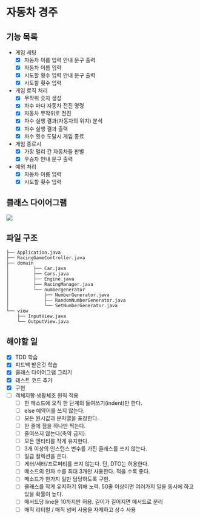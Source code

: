 # 자동차 경주

## 기능 목록

- 게임 세팅
  - [x] 자동차 이름 입력 안내 문구 출력
  - [x] 자동차 이름 입력
  - [x] 시도할 횟수 입력 안내 문구 출력
  - [x] 시도할 횟수 입력

- 게임 로직 처리
  - [x] 무작위 숫자 생성
  - [x] 차수 마다 자동차 전진 명령
  - [x] 자동차 무작위로 전진
  - [x] 차수 실행 결과(자동차의 위치) 분석
  - [x] 차수 실행 결과 출력
  - [x] 차수 횟수 도달시 게임 종료

- 게임 종료시
  - [x] 가장 멀리 간 자동차들 판별
  - [x] 우승자 안내 문구 출력

- 예외 처리
  - [x] 자동차 이름 입력
  - [x] 시도할 횟수 입력

## 클래스 다이어그램
<img src="https://drive.google.com/uc?export=download&id=1dyQl5DYD31gapDS3C51iSa2HAisS4Wtc"/>

## 파일 구조

```
├── Application.java
├── RacingGameController.java
├── domain
│         ├── Car.java
│         ├── Cars.java
│         ├── Engine.java
│         ├── RacingManager.java
│         └── numbergenerator
│             ├── NumberGenerator.java
│             ├── RandomNumberGenerator.java
│             └── SetNumberGenerator.java
└── view
    ├── InputView.java
    └── OutputView.java
```

## 해야할 일

- [x] TDD 학습
- [x] 피드백 받은것 학습
- [x] 클래스 다이어그램 그리기
- [x] 테스트 코드 추가
- [x] 구현
- [ ] 객체지향 생활체조 원칙 적용
  - [ ] 한 메소드에 오직 한 단계의 들여쓰기(indent)만 한다.
  - [ ] else 예약어를 쓰지 않는다.
  - [ ] 모든 원시값과 문자열을 포장한다.
  - [ ] 한 줄에 점을 하나만 찍는다.
  - [ ] 줄여쓰지 않는다(축약 금지).
  - [ ] 모든 엔티티를 작게 유지한다.
  - [ ] 3개 이상의 인스턴스 변수를 가진 클래스를 쓰지 않는다.
  - [ ] 일급 컬렉션을 쓴다.
  - [ ] 게터/세터/프로퍼티를 쓰지 않는다. 단, DTO는 허용한다.
  - [ ] 메소드의 인자 수를 최대 3개만 사용한다. 적을 수록 좋다.
  - [ ] 메소드가 한가지 일만 담당하도록 구현.
  - [ ] 클래스를 작게 유지하기 위해 노력. 50줄 이상이면 여러가지 일을 동시에 하고 있을 확률이 높다.
  - [ ] 메서드당 line을 10까지만 허용. 길이가 길어지면 메서드로 분리
  - [ ] 매직 리터럴 / 매직 넘버 사용을 자제하고 상수 사용
